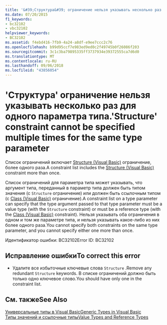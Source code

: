 ```yaml
---
title: '&#39;Структура&#39; ограничение нельзя указывать несколько раз для одного параметра типа.'
ms.date: 07/20/2015
f1_keywords:
- bc32102
- vbc32102
helpviewer_keywords:
- BC32102
ms.assetid: f4ebd416-7fb9-4a24-a8df-e9ee7ccc2c76
ms.openlocfilehash: b99d95ccf7e983ed9ed0c2f49745b0f26086f203
ms.sourcegitcommit: 3c1c3ba79895335ff3737934e39372555ca7d6d0
ms.translationtype: MT
ms.contentlocale: ru-RU
ms.lasthandoff: 09/06/2018
ms.locfileid: "43856054"
---
```

# <a name="39structure39-constraint-cannot-be-specified-multiple-times-for-the-same-type-parameter"></a><span data-ttu-id="a4e9a-102">&#39;Структура&#39; ограничение нельзя указывать несколько раз для одного параметра типа.</span><span class="sxs-lookup"><span data-stu-id="a4e9a-102">&#39;Structure&#39; constraint cannot be specified multiple times for the same type parameter</span></span>
<span data-ttu-id="a4e9a-103">Список ограничений включает [Structure (Visual Basic)](https://msdn.microsoft.com/library/263ce115-ac36-4c05-8cb7-0e0eead5c6d0) ограничение, более одного раза.</span><span class="sxs-lookup"><span data-stu-id="a4e9a-103">A constraint list includes the [Structure (Visual Basic)](https://msdn.microsoft.com/library/263ce115-ac36-4c05-8cb7-0e0eead5c6d0) constraint more than once.</span></span>  
  
 <span data-ttu-id="a4e9a-104">Список ограничений для параметра типа может указывать, что аргумент типа, переданный в параметр типа должен быть типом значения (с `Structure` ограничение) или должен быть ссылочным типом (с [Class (Visual Basic)](https://msdn.microsoft.com/library/0777c6e6-46bc-451b-ad70-57b49d4ef4f7) ограничение).</span><span class="sxs-lookup"><span data-stu-id="a4e9a-104">A constraint list on a type parameter can specify that the type argument passed to that type parameter must be a value type (with the `Structure` constraint) or must be a reference type (with the [Class (Visual Basic)](https://msdn.microsoft.com/library/0777c6e6-46bc-451b-ad70-57b49d4ef4f7) constraint).</span></span> <span data-ttu-id="a4e9a-105">Нельзя указывать оба ограничения в одном и том же параметре типа, и нельзя указывать какое-либо из них более одного раза.</span><span class="sxs-lookup"><span data-stu-id="a4e9a-105">You cannot specify both constraints on the same type parameter, and you cannot specify either one more than once.</span></span>  
  
 <span data-ttu-id="a4e9a-106">Идентификатор ошибки: BC32102</span><span class="sxs-lookup"><span data-stu-id="a4e9a-106">Error ID: BC32102</span></span>  
  
## <a name="to-correct-this-error"></a><span data-ttu-id="a4e9a-107">Исправление ошибки</span><span class="sxs-lookup"><span data-stu-id="a4e9a-107">To correct this error</span></span>  
  
-   <span data-ttu-id="a4e9a-108">Удалите все избыточные ключевые слова `Structure` .</span><span class="sxs-lookup"><span data-stu-id="a4e9a-108">Remove any redundant `Structure` keywords.</span></span> <span data-ttu-id="a4e9a-109">В списке ограничений должно быть только одно ключевое слово.</span><span class="sxs-lookup"><span data-stu-id="a4e9a-109">You should have only one in the constraint list.</span></span>  
  
## <a name="see-also"></a><span data-ttu-id="a4e9a-110">См. также</span><span class="sxs-lookup"><span data-stu-id="a4e9a-110">See Also</span></span>  
 [<span data-ttu-id="a4e9a-111">Универсальные типы в Visual Basic</span><span class="sxs-lookup"><span data-stu-id="a4e9a-111">Generic Types in Visual Basic</span></span>](../../visual-basic/programming-guide/language-features/data-types/generic-types.md)  
 [<span data-ttu-id="a4e9a-112">Типы значений и ссылочные типы</span><span class="sxs-lookup"><span data-stu-id="a4e9a-112">Value Types and Reference Types</span></span>](../../visual-basic/programming-guide/language-features/data-types/value-types-and-reference-types.md)
